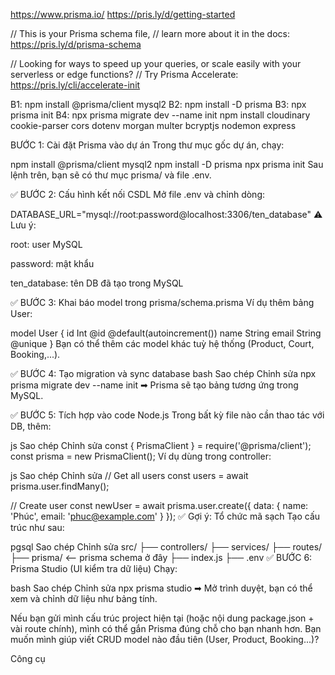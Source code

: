 https://www.prisma.io/
https://pris.ly/d/getting-started

// This is your Prisma schema file,
// learn more about it in the docs: https://pris.ly/d/prisma-schema

// Looking for ways to speed up your queries, or scale easily with your serverless or edge functions?
// Try Prisma Accelerate: https://pris.ly/cli/accelerate-init

B1: npm install @prisma/client mysql2
B2: npm install -D prisma
B3: npx prisma init
B4: npx prisma migrate dev --name init
npm install cloudinary cookie-parser cors dotenv morgan multer bcryptjs nodemon express

BƯỚC 1: Cài đặt Prisma vào dự án
Trong thư mục gốc dự án, chạy:

npm install @prisma/client mysql2
npm install -D prisma
npx prisma init
Sau lệnh trên, bạn sẽ có thư mục prisma/ và file .env.

✅ BƯỚC 2: Cấu hình kết nối CSDL
Mở file .env và chỉnh dòng:

DATABASE_URL="mysql://root:password@localhost:3306/ten_database"
⚠️ Lưu ý:

root: user MySQL

password: mật khẩu

ten_database: tên DB đã tạo trong MySQL

✅ BƯỚC 3: Khai báo model trong prisma/schema.prisma
Ví dụ thêm bảng User:

model User {
id Int @id @default(autoincrement())
name String
email String @unique
}
Bạn có thể thêm các model khác tuỳ hệ thống (Product, Court, Booking,...).

✅ BƯỚC 4: Tạo migration và sync database
bash
Sao chép
Chỉnh sửa
npx prisma migrate dev --name init
➡ Prisma sẽ tạo bảng tương ứng trong MySQL.

✅ BƯỚC 5: Tích hợp vào code Node.js
Trong bất kỳ file nào cần thao tác với DB, thêm:

js
Sao chép
Chỉnh sửa
const { PrismaClient } = require('@prisma/client');
const prisma = new PrismaClient();
Ví dụ dùng trong controller:

js
Sao chép
Chỉnh sửa
// Get all users
const users = await prisma.user.findMany();

// Create user
const newUser = await prisma.user.create({
data: {
name: 'Phúc',
email: 'phuc@example.com'
}
});
✅ Gợi ý: Tổ chức mã sạch
Tạo cấu trúc như sau:

pgsql
Sao chép
Chỉnh sửa
src/
├── controllers/
├── services/
├── routes/
├── prisma/ <-- prisma schema ở đây
├── index.js
├── .env
✅ BƯỚC 6: Prisma Studio (UI kiểm tra dữ liệu)
Chạy:

bash
Sao chép
Chỉnh sửa
npx prisma studio
➡ Mở trình duyệt, bạn có thể xem và chỉnh dữ liệu như bảng tính.

Nếu bạn gửi mình cấu trúc project hiện tại (hoặc nội dung package.json + vài route chính), mình có thể gắn Prisma đúng chỗ cho bạn nhanh hơn. Bạn muốn mình giúp viết CRUD model nào đầu tiên (User, Product, Booking...)?

Công cụ
